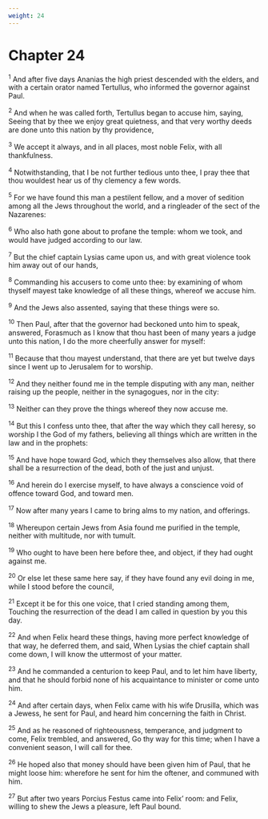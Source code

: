 ```yaml
---
weight: 24
---
```


# Chapter 24

<sup>1</sup> And after five days Ananias the high priest descended with the elders, and with a certain orator named Tertullus, who informed the governor against Paul. 

<sup>2</sup> And when he was called forth, Tertullus began to accuse him, saying, Seeing that by thee we enjoy great quietness, and that very worthy deeds are done unto this nation by thy providence, 

<sup>3</sup> We accept it always, and in all places, most noble Felix, with all thankfulness. 

<sup>4</sup> Notwithstanding, that I be not further tedious unto thee, I pray thee that thou wouldest hear us of thy clemency a few words. 

<sup>5</sup> For we have found this man a pestilent fellow, and a mover of sedition among all the Jews throughout the world, and a ringleader of the sect of the Nazarenes: 

<sup>6</sup> Who also hath gone about to profane the temple: whom we took, and would have judged according to our law. 

<sup>7</sup> But the chief captain Lysias came upon us, and with great violence took him away out of our hands, 

<sup>8</sup> Commanding his accusers to come unto thee: by examining of whom thyself mayest take knowledge of all these things, whereof we accuse him. 

<sup>9</sup> And the Jews also assented, saying that these things were so. 

<sup>10</sup> Then Paul, after that the governor had beckoned unto him to speak, answered, Forasmuch as I know that thou hast been of many years a judge unto this nation, I do the more cheerfully answer for myself: 

<sup>11</sup> Because that thou mayest understand, that there are yet but twelve days since I went up to Jerusalem for to worship. 

<sup>12</sup> And they neither found me in the temple disputing with any man, neither raising up the people, neither in the synagogues, nor in the city: 

<sup>13</sup> Neither can they prove the things whereof they now accuse me. 

<sup>14</sup> But this I confess unto thee, that after the way which they call heresy, so worship I the God of my fathers, believing all things which are written in the law and in the prophets: 

<sup>15</sup> And have hope toward God, which they themselves also allow, that there shall be a resurrection of the dead, both of the just and unjust. 

<sup>16</sup> And herein do I exercise myself, to have always a conscience void of offence toward God, and toward men. 

<sup>17</sup> Now after many years I came to bring alms to my nation, and offerings. 

<sup>18</sup> Whereupon certain Jews from Asia found me purified in the temple, neither with multitude, nor with tumult. 

<sup>19</sup> Who ought to have been here before thee, and object, if they had ought against me. 

<sup>20</sup> Or else let these same here say, if they have found any evil doing in me, while I stood before the council, 

<sup>21</sup> Except it be for this one voice, that I cried standing among them, Touching the resurrection of the dead I am called in question by you this day. 

<sup>22</sup> And when Felix heard these things, having more perfect knowledge of that way, he deferred them, and said, When Lysias the chief captain shall come down, I will know the uttermost of your matter. 

<sup>23</sup> And he commanded a centurion to keep Paul, and to let him have liberty, and that he should forbid none of his acquaintance to minister or come unto him. 

<sup>24</sup> And after certain days, when Felix came with his wife Drusilla, which was a Jewess, he sent for Paul, and heard him concerning the faith in Christ. 

<sup>25</sup> And as he reasoned of righteousness, temperance, and judgment to come, Felix trembled, and answered, Go thy way for this time; when I have a convenient season, I will call for thee. 

<sup>26</sup> He hoped also that money should have been given him of Paul, that he might loose him: wherefore he sent for him the oftener, and communed with him. 

<sup>27</sup> But after two years Porcius Festus came into Felix’ room: and Felix, willing to shew the Jews a pleasure, left Paul bound. 


